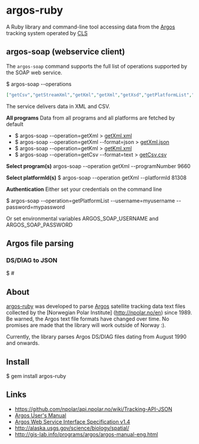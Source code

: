 # argos-ruby

A Ruby library and command-line tool accessing data from the [Argos](http://www.argos-system.org) tracking system operated by [CLS](http://www.cls.fr/welcome_en.html)

## argos-soap (webservice client)
The ``argos-soap`` command supports the full list of operations supported by the SOAP web service.

  $ argos-soap --operations
```json
["getCsv","getStreamXml","getKml","getXml","getXsd","getPlatformList","getObsCsv","getObsXml"]
```
The service delivers data in XML and CSV.

**All programs**
Data from all programs and all platforms are fetched by default

* $ argos-soap --operation=getXml > [getXml.xml](https://github.com/npolar/argos-ruby/blob/master/spec/argos/_soap/getXml.xml)
* $ argos-soap --operation=getXml --format=json > [getXml.json](https://github.com/npolar/argos-ruby/blob/master/spec/argos/_soap/getXml.json)
* $ argos-soap --operation=getKml > [getKml.xml](https://github.com/npolar/argos-ruby/blob/master/spec/argos/_soap/getKml.xml)
* $ argos-soap --operation=getCsv --format=text > [getCsv.csv](https://github.com/npolar/argos-ruby/blob/master/spec/argos/_soap/getCsv.csv)

**Select program(s)**
argos-soap --operation getXml --programNumber 9660

**Select platformId(s)**
$ argos-soap --operation getXml --platformId 81308

**Authentication**
Either set your credentials on the command line

  $ argos-soap --operation=getPlatformList --username=myusername --password=mypassword
  
Or set environmental variables ARGOS_SOAP_USERNAME and ARGOS_SOAP_PASSWORD

## Argos file parsing
### DS/DIAG to JSON
  $ # 

## About

[argos-ruby](https://github.com/npolar/argos-ruby) was developed to parse [Argos](http://www.argos-system.org)
satellite tracking data text files collected by the [Norwegian Polar Institute]
(http://npolar.no/en) since 1989. Be warned, the Argos text file formats have changed over time. No promises are
made that the library will work outside of Norway :).

Currently, the library parses Argos DS/DIAG files dating from August 1990 and onwards.

## Install
$ gem install argos-ruby

## Links

* https://github.com/npolar/api.npolar.no/wiki/Tracking-API-JSON
* [Argos User's Manual](http://www.argos-system.org/manual/)
* [Argos Web Service Interface Specification v1.4](http://www.argos-system.org/manual/argos_webservices-1_4.pdf)
* http://alaska.usgs.gov/science/biology/spatial/
* http://gis-lab.info/programs/argos/argos-manual-eng.html

